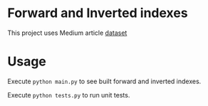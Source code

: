 # Forward and Inverted indexes

This project uses Medium article [dataset](https://www.kaggle.com/datasets/dorianlazar/medium-articles-dataset?resource=download) 

# Usage

Execute `python main.py` to see built forward and inverted indexes.

Execute `python tests.py` to run unit tests.
